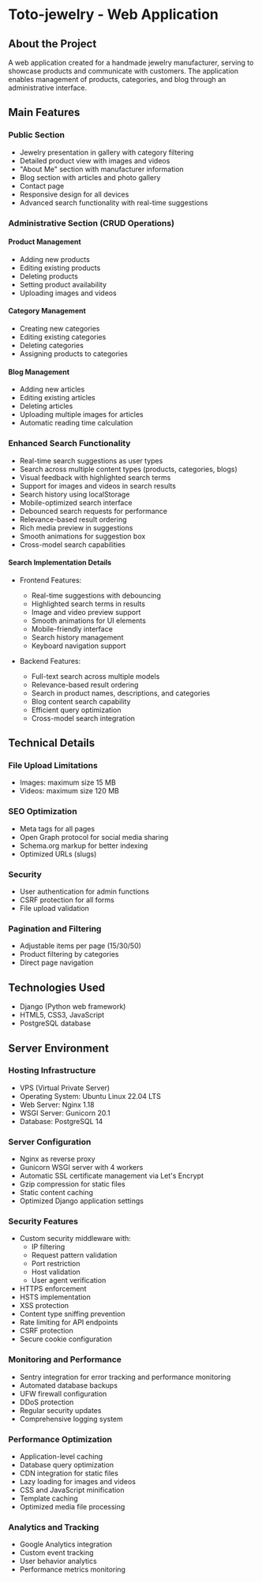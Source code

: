 # Toto-jewelry - Web Application

## About the Project
A web application created for a handmade jewelry manufacturer, serving to showcase products and communicate with customers. The application enables management of products, categories, and blog through an administrative interface.

## Main Features

### Public Section
- Jewelry presentation in gallery with category filtering
- Detailed product view with images and videos
- "About Me" section with manufacturer information
- Blog section with articles and photo gallery
- Contact page
- Responsive design for all devices
- Advanced search functionality with real-time suggestions

### Administrative Section (CRUD Operations)

#### Product Management
- Adding new products
- Editing existing products
- Deleting products
- Setting product availability
- Uploading images and videos

#### Category Management
- Creating new categories
- Editing existing categories
- Deleting categories
- Assigning products to categories

#### Blog Management
- Adding new articles
- Editing existing articles
- Deleting articles
- Uploading multiple images for articles
- Automatic reading time calculation

### Enhanced Search Functionality
- Real-time search suggestions as user types
- Search across multiple content types (products, categories, blogs)
- Visual feedback with highlighted search terms
- Support for images and videos in search results
- Search history using localStorage
- Mobile-optimized search interface
- Debounced search requests for performance
- Relevance-based result ordering
- Rich media preview in suggestions
- Smooth animations for suggestion box
- Cross-model search capabilities

#### Search Implementation Details
- Frontend Features:
  - Real-time suggestions with debouncing
  - Highlighted search terms in results
  - Image and video preview support
  - Smooth animations for UI elements
  - Mobile-friendly interface
  - Search history management
  - Keyboard navigation support

- Backend Features:
  - Full-text search across multiple models
  - Relevance-based result ordering
  - Search in product names, descriptions, and categories
  - Blog content search capability
  - Efficient query optimization
  - Cross-model search integration

## Technical Details

### File Upload Limitations
- Images: maximum size 15 MB
- Videos: maximum size 120 MB

### SEO Optimization
- Meta tags for all pages
- Open Graph protocol for social media sharing
- Schema.org markup for better indexing
- Optimized URLs (slugs)

### Security
- User authentication for admin functions
- CSRF protection for all forms
- File upload validation

### Pagination and Filtering
- Adjustable items per page (15/30/50)
- Product filtering by categories
- Direct page navigation

## Technologies Used
- Django (Python web framework)
- HTML5, CSS3, JavaScript
- PostgreSQL database

## Server Environment

### Hosting Infrastructure
- VPS (Virtual Private Server)
- Operating System: Ubuntu Linux 22.04 LTS
- Web Server: Nginx 1.18
- WSGI Server: Gunicorn 20.1
- Database: PostgreSQL 14

### Server Configuration
- Nginx as reverse proxy
- Gunicorn WSGI server with 4 workers
- Automatic SSL certificate management via Let's Encrypt
- Gzip compression for static files
- Static content caching
- Optimized Django application settings

### Security Features
- Custom security middleware with:
  - IP filtering
  - Request pattern validation
  - Port restriction
  - Host validation
  - User agent verification
- HTTPS enforcement
- HSTS implementation
- XSS protection
- Content type sniffing prevention
- Rate limiting for API endpoints
- CSRF protection
- Secure cookie configuration

### Monitoring and Performance
- Sentry integration for error tracking and performance monitoring
- Automated database backups
- UFW firewall configuration
- DDoS protection
- Regular security updates
- Comprehensive logging system

### Performance Optimization
- Application-level caching
- Database query optimization
- CDN integration for static files
- Lazy loading for images and videos
- CSS and JavaScript minification
- Template caching
- Optimized media file processing

### Analytics and Tracking
- Google Analytics integration
- Custom event tracking
- User behavior analytics
- Performance metrics monitoring

